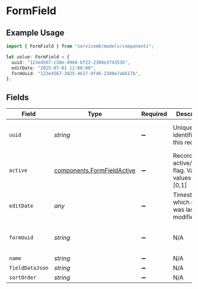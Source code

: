 # FormField

## Example Usage

```typescript
import { FormField } from "servicem8/models/components";

let value: FormField = {
  uuid: "123e4567-c38e-4968-bf22-2308e374353b",
  editDate: "2025-07-01 12:00:00",
  formUuid: "123e4567-3025-4617-9fd6-2308e7a6617b",
};
```

## Fields

| Field                                                                    | Type                                                                     | Required                                                                 | Description                                                              | Example                                                                  |
| ------------------------------------------------------------------------ | ------------------------------------------------------------------------ | ------------------------------------------------------------------------ | ------------------------------------------------------------------------ | ------------------------------------------------------------------------ |
| `uuid`                                                                   | *string*                                                                 | :heavy_minus_sign:                                                       | Unique identifier for this record                                        | 123e4567-c38e-4968-bf22-2308e374353b                                     |
| `active`                                                                 | [components.FormFieldActive](../../models/components/formfieldactive.md) | :heavy_minus_sign:                                                       | Record active/deleted flag.  Valid values are [0,1]                      |                                                                          |
| `editDate`                                                               | *any*                                                                    | :heavy_minus_sign:                                                       | Timestamp at which record was last modified                              | 2025-07-01 12:00:00                                                      |
| `formUuid`                                                               | *string*                                                                 | :heavy_minus_sign:                                                       | N/A                                                                      | 123e4567-3025-4617-9fd6-2308e7a6617b                                     |
| `name`                                                                   | *string*                                                                 | :heavy_minus_sign:                                                       | N/A                                                                      |                                                                          |
| `fieldDataJson`                                                          | *string*                                                                 | :heavy_minus_sign:                                                       | N/A                                                                      |                                                                          |
| `sortOrder`                                                              | *string*                                                                 | :heavy_minus_sign:                                                       | N/A                                                                      |                                                                          |